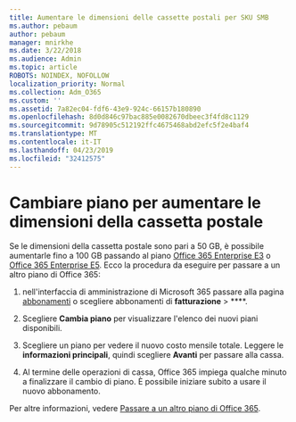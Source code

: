 ```yaml
---
title: Aumentare le dimensioni delle cassette postali per SKU SMB
ms.author: pebaum
author: pebaum
manager: mnirkhe
ms.date: 3/22/2018
ms.audience: Admin
ms.topic: article
ROBOTS: NOINDEX, NOFOLLOW
localization_priority: Normal
ms.collection: Adm_O365
ms.custom: ''
ms.assetid: 7a82ec04-fdf6-43e9-924c-66157b180890
ms.openlocfilehash: 8d0d846c97bac885e0082670dbeec3f4fd8c1129
ms.sourcegitcommit: 9d78905c512192ffc4675468abd2efc5f2e4baf4
ms.translationtype: MT
ms.contentlocale: it-IT
ms.lasthandoff: 04/23/2019
ms.locfileid: "32412575"
---
```

# <a name="switch-plans-to-increase-mailbox-size"></a>Cambiare piano per aumentare le dimensioni della cassetta postale

Se le dimensioni della cassetta postale sono pari a 50 GB, è possibile aumentarle fino a 100 GB passando al piano [Office 365 Enterprise E3](https://products.office.com/business/office-365-enterprise-e3-business-software) o [Office 365 Enterprise E5](https://products.office.com/business/office-365-enterprise-e5-business-software). Ecco la procedura da eseguire per passare a un altro piano di Office 365:
  
1. nell'interfaccia di amministrazione di Microsoft 365 passare alla pagina [abbonamenti](https://go.microsoft.com/fwlink/p/?linkid=842054) o scegliere abbonamenti di **fatturazione** \> ****.
    
2. Scegliere **Cambia piano** per visualizzare l'elenco dei nuovi piani disponibili. 
    
3. Scegliere un piano per vedere il nuovo costo mensile totale. Leggere le **informazioni principali**, quindi scegliere **Avanti** per passare alla cassa. 
    
4. Al termine delle operazioni di cassa, Office 365 impiega qualche minuto a finalizzare il cambio di piano. È possibile iniziare subito a usare il nuovo abbonamento.
    
Per altre informazioni, vedere [Passare a un altro piano di Office 365](https://support.office.com/article/73318661-8f33-478b-bcc7-fb8d69dbb22a).
  

